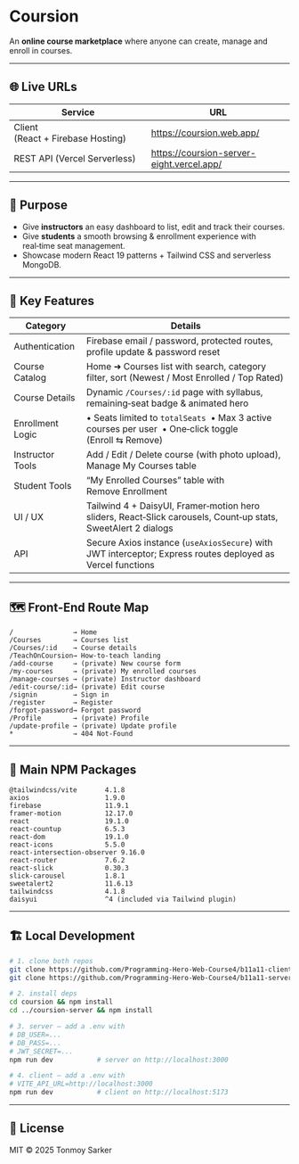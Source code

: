 # Coursion

An **online course marketplace** where anyone can create, manage and enroll in courses.

---

## 🌐 Live URLs

| Service | URL |
|---------|-----|
| Client (React + Firebase Hosting) | <https://coursion.web.app/> |
| REST API (Vercel Serverless) | <https://coursion-server-eight.vercel.app/> |

---

## 🎯 Purpose

- Give **instructors** an easy dashboard to list, edit and track their courses.  
- Give **students** a smooth browsing & enrollment experience with real‑time seat management.  
- Showcase modern React 19 patterns + Tailwind CSS and serverless MongoDB.

---

## 🚀 Key Features

| Category | Details |
|----------|---------|
| Authentication | Firebase email / password, protected routes, profile update & password reset |
| Course Catalog | Home ➜ Courses list with search, category filter, sort (Newest / Most Enrolled / Top Rated) |
| Course Details | Dynamic `/Courses/:id` page with syllabus, remaining‑seat badge & animated hero |
| Enrollment Logic | • Seats limited to `totalSeats`  • Max 3 active courses per user  • One‑click toggle (Enroll ⇆ Remove) |
| Instructor Tools | Add / Edit / Delete course (with photo upload), Manage My Courses table |
| Student Tools | “My Enrolled Courses” table with Remove Enrollment |
| UI / UX | Tailwind 4 + DaisyUI, Framer‑motion hero sliders, React‑Slick carousels, Count‑up stats, SweetAlert 2 dialogs |
| API | Secure Axios instance (`useAxiosSecure`) with JWT interceptor; Express routes deployed as Vercel functions |

---

## 🗺️ Front‑End Route Map

```
/               → Home
/Courses        → Courses list
/Courses/:id    → Course details
/TeachOnCoursion→ How‑to‑teach landing
/add-course     → (private) New course form
/my-courses     → (private) My enrolled courses
/manage-courses → (private) Instructor dashboard
/edit-course/:id→ (private) Edit course
/signin         → Sign in
/register       → Register
/forgot-password→ Forgot password
/Profile        → (private) Profile
/update-profile → (private) Update profile
*               → 404 Not‑Found
```

---

## 🧩 Main NPM Packages

```
@tailwindcss/vite       4.1.8
axios                   1.9.0
firebase                11.9.1
framer-motion           12.17.0
react                   19.1.0
react-countup           6.5.3
react-dom               19.1.0
react-icons             5.5.0
react-intersection-observer 9.16.0
react-router            7.6.2
react-slick             0.30.3
slick-carousel          1.8.1
sweetalert2             11.6.13
tailwindcss             4.1.8
daisyui                 ^4 (included via Tailwind plugin)
```

---

## 🏗️ Local Development

```bash
# 1. clone both repos
git clone https://github.com/Programming-Hero-Web-Course4/b11a11-client-side-TonmoySarker-BD.git coursion-client
git clone https://github.com/Programming-Hero-Web-Course4/b11a11-server-side-TonmoySarker-BD.git coursion-server

# 2. install deps
cd coursion && npm install
cd ../coursion-server && npm install

# 3. server – add a .env with
# DB_USER=...
# DB_PASS=...
# JWT_SECRET=...
npm run dev           # server on http://localhost:3000

# 4. client – add a .env with
# VITE_API_URL=http://localhost:3000
npm run dev           # client on http://localhost:5173
```

---

## 📜 License

MIT © 2025 Tonmoy Sarker
